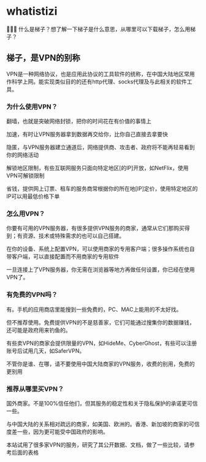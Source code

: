 # whatistizi
💟💟💟 什么是梯子？想了解一下梯子是什么意思，从哪里可以下载梯子，怎么用梯子？

## 梯子，是VPN的别称

VPN是一种网络协议，也是应用此协议的工具软件的统称，在中国大陆地区常用作科学上网。能实现类似目的的还有http代理、socks代理及与此相关的软件工具。

### 为什么使用VPN？
翻墙，也就是突破网络封锁，把你的时间花在有价值的事情上

加速，有时让VPN服务器拿到数据再交给你，比你自己直接去拿要快

隐匿，与VPN服务器建立通道后，网络提供商、攻击者、政府将不能再轻易看到你的网络活动

解锁地区限制，有些互联网服务只面向特定地区[的IP]开放，如NetFlix，使用VPN可解锁限制

省钱，提供网上订票、租车的服务商常根据你的所在地[IP]定价，使用特定地区的IP可以用最低价格下单

### 怎么用VPN？
你要有可用的VPN服务器，有很多提供VPN服务的商家，通常从它们那购买得到；有资源、技术或特殊需求的也可以自己搭建。

在你的设备、系统上配置VPN，可以使用商家的专用客户端；很多操作系统也自带客户端，可以直接配置而不用商家的专用软件

一旦连接上了VPN服务器，你无需在浏览器等地方再做任何设置，你已经在使用VPN了。

### 有免费的VPN吗？

有。手机的应用商店里能搜到一些免费的，PC、MAC上能用的不太好找。

但不推荐使用。免费提供VPN的不是慈善家，它们可能通过搜集你的数据赚钱，还可能是政府用来钓鱼的。

有些卖VPN的商家会提供限量的VPN，如HideMe、CyberGhost，有些可以注册账号后试用几天，如SaferVPN。

不管你是谁、在哪，请不要使用中国大陆商家的VPN服务，收费的别用，免费的更别用

### 推荐从哪里买VPN？

国外商家。不是100%信任他们，但其服务的稳定性和关于隐私保护的承诺更可信一些。

与中国大陆的关系相对疏远的商家，如美国、欧洲的。香港、新加坡的商家的可信度差一些，因为更可能受中国政府的影响。

本站试用了很多家VPN的服务，研究了其公开数据、文档，做了一些比较，请参考后面的表格

